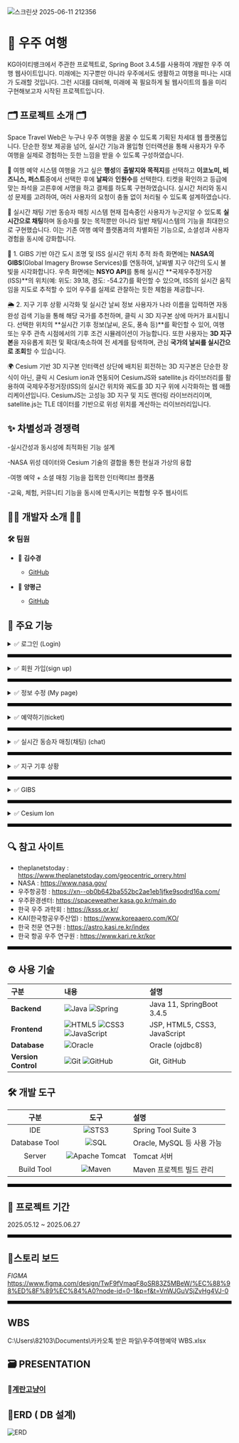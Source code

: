 ![스크린샷 2025-06-11 212356](https://github.com/user-attachments/assets/04a6c310-ec3f-4f35-bfc7-05bcf2e0a14c)

# 🚀 우주 여행
KG아이티뱅크에서 주관한 프로젝트로, Spring Boot 3.4.5를 사용하여 개발한 우주 여행 웹사이트입니다.
미래에는 지구뿐만 아니라 우주에서도 생활하고 여행을 떠나는 시대가 도래할 것입니다.
그런 시대를 대비해, 미래에 꼭 필요하게 될 웹사이트의 틀을 미리 구현해보고자 시작된 프로젝트입니다.

## 🗂️ 프로젝트 소개 🗂️
Space Travel Web은 누구나 우주 여행을 꿈꿀 수 있도록 기획된 차세대 웹 플랫폼입니다.
단순한 정보 제공을 넘어, 실시간 기능과 몰입형 인터랙션을 통해 사용자가 우주 여행을 실제로 경험하는 듯한 느낌을 받을 수 있도록 구성하였습니다.

🌌 여행 예약 시스템
여행을 가고 싶은 **행성**의 **출발지와 목적지**를 선택하고 **이코노미, 비즈니스, 퍼스트**중에서 선택한 후에 **날짜**와 **인원수**를 선택한다. 티켓을 확인하고 등급에 맞는 좌석을 고른후에 서명을 하고 결제를 하도록 구현하였습니다.
실시간 처리와 동시성 문제를 고려하여, 여러 사용자의 요청이 충돌 없이 처리될 수 있도록 설계하였습니다.

💬 실시간 채팅 기반 동승자 매칭 시스템
현재 접속중인 사용자가 누군지알 수 있도록 **실시간으로 채팅**하며 동승자를 찾는 목적뿐만 아니라 일반 채팅시스템의 기능을 최대한으로 구현했습니다.
이는 기존 여행 예약 플랫폼과의 차별화된 기능으로, 소셜성과 사용자 경험을 동시에 강화합니다.

🌃 1. GIBS 기반 야간 도시 조명 및 ISS 실시간 위치 추적
좌측 화면에는 **NASA의 GIBS**(Global Imagery Browse Services)를 연동하여, 날짜별 지구 야간의 도시 불빛을 시각화합니다.
우측 화면에는 **NSYO API**를 통해 실시간 **국제우주정거장(ISS)**의 위치(예: 위도: 39.18, 경도: -54.27)를 확인할 수 있으며,
ISS의 실시간 움직임을 지도로 추적할 수 있어 우주를 실제로 관찰하는 듯한 체험을 제공합니다.

🌦️ 2. 지구 기후 상황 시각화 및 실시간 날씨 정보
사용자가 나라 이름을 입력하면 자동완성 검색 기능을 통해 해당 국가를 추천하며, 클릭 시 3D 지구본 상에 마커가 표시됩니다.
선택한 위치의 **실시간 기후 정보(날씨, 온도, 풍속 등)**를 확인할 수 있어,
여행 또는 우주 관측 시점에서의 기후 조건 시뮬레이션이 가능합니다.
또한 사용자는 **3D 지구본**을 자유롭게 회전 및 확대/축소하여 전 세계를 탐색하며, 관심 **국가의 날씨를 실시간으로 조회**할 수 있습니다.

🌍 Cesium 기반 3D 지구본 인터랙션
상단에 배치된 회전하는 3D 지구본은 단순한 장식이 아닌, 클릭 시 Cesium ion과 연동되어 CesiumJS와 satellite.js 라이브러리를 활용하여 국제우주정거장(ISS)의 실시간 위치와 궤도를 3D 지구 위에 시각화하는 웹 애플리케이션입니다.
CesiumJS는 고성능 3D 지구 및 지도 렌더링 라이브러리이며, satellite.js는 TLE 데이터를 기반으로 위성 위치를 계산하는 라이브러리입니다.

## ✨ 차별성과 경쟁력

-실시간성과 동시성에 최적화된 기능 설계

-NASA 위성 데이터와 Cesium 기술의 결합을 통한 현실과 가상의 융합

-여행 예약 + 소셜 매칭 기능을 접목한 인터랙티브 플랫폼

-교육, 체험, 커뮤니티 기능을 동시에 만족시키는 복합형 우주 웹사이트

## 👩‍💻 개발자 소개 👨‍💻

### 🛠️ 팀원
- 💎 **김수경**
  - [GitHub](https://github.com/Kim-suk)
  
- 🧩 **양평근**
  - [GitHub](https://github.com/ypk0680)

## 🔎 주요 기능

<details>
<summary>✅ 로그인 (Login)</summary>
  
+ 아이디 저장
---
![id_save](https://github.com/user-attachments/assets/be34a541-e7ea-40bb-a40d-964cf39a6288)

   아이디를 입력 후 나갔다 들어와도 저장이 되어있어서 다시 입력하지 않아도 된다.
+ 비밀번호 암호화로 db에 저장
  ![image](https://github.com/user-attachments/assets/d1344818-abd4-4175-acfb-ba31e5d93d6f)

+ 아이디 찾기(javamail, google stomp사용)
  ![image](https://github.com/user-attachments/assets/d0a81648-9c14-4eb9-a829-2ad49afe6cc3)

![email](https://github.com/user-attachments/assets/5fd025e3-3cda-4609-809d-fe055e7391c5)
![image](https://github.com/user-attachments/assets/f4f876b8-c92f-4e8a-97e0-1e2e267c2377)
![image](https://github.com/user-attachments/assets/16be4846-c74b-47c4-8b0a-408dd36b6e96)

+ 정보 일치 불일치 판별 -> 보안코드 입력

아이디 또는 비밀번호를 5회이상 틀릴시 보안코드입력창으로 자동 전환

![image](https://github.com/user-attachments/assets/c3615e76-8ce9-416f-bc24-6fb980a6818f)

![image](https://github.com/user-attachments/assets/90ec5174-3a73-4f49-95de-442f215130de)

![스크린샷 2025-06-13 195827](https://github.com/user-attachments/assets/7766917c-6f5e-457b-a404-7ad7d975c460)


보안코드 올바르게 입력시 다시 로그인 화면으로 자동 전환

![image](https://github.com/user-attachments/assets/aa2c42a2-4e7b-47c6-a403-4646c1d43238)

+ 비밀번호 찾기(javamail,Google STOMP)
아이디와 이메일을 입력하면 해당하는 이메일로 임시비밀번호를 발급해 줍니다.

![findpassword-ezgif com-video-to-gif-converter](https://github.com/user-attachments/assets/19f5f0b7-c332-4dc6-8968-f128d174b41d)

해당하는 메일로 전송된 '임시비밀번호'를 복사해서, '임시비밀번호입력'란에 입력한 후 '임시 비밀번호 확인' 버튼 클릭!

     -> '임시비밀번호'가 맞다면 '비밀번호변경' 페이지로 이동!!

![temppassword-ezgif com-video-to-gif-converter](https://github.com/user-attachments/assets/ee951712-cf75-4332-8282-363983b9c968)


'새 비밀번호' 와 '새 비밀번호 확인' 입력한 후에 '비밀번호 변경' 버튼을 누르면 비밀번호 변경 완료!

<img width="800" alt="image" src="https://github.com/user-attachments/assets/60baba44-b90f-4447-be27-89951d0cbe83" />
<img width="800" alt="image" src="https://github.com/user-attachments/assets/d1b5f5bd-c149-4a7c-8e34-1548b1cec5c7" />





</details>

<hr style="border: 3px solid #000;">

<details>
<summary>✅ 회원 가입(sign up)</summary>
 아이디 중복 검사
+ 비밀번호 유효성 검사
+  recaptcha  API, firebase 사용 -> 봇인증, 인증번호 전송
+  주소 API 

1️⃣ : 아이디 입력후 아이디 중복여부를 확인하기 위해서 '아이디 중복확인' 클릭!! 

-> 해당하는 아이디가 존재하면, "이미 사용중인 아이디입니다." 알림

-> 해당하는 아이디가 존재하지 않으면, "사용 가능한 아이디입니다." 알림

2️⃣ : 비밀번호는 정규식에 의해서, 비밀번호 보안을 한층더 강화

3️⃣ : 이메일을 입력후 "이메일 중복 확인" 버튼을 눌러 해당하는 이메일이 존재하는지 안하는지 존재 여부를 알려줌.

4️⃣ : 이름, 생년월일, 성별 을 입력 및 선택 

5️⃣ : recaptcha API를 활용하여, 사람인지 봇인지 구별하기 위해 사용

6️⃣ : 휴대전화번를 입력후 "인증번호 전송"을 클릭, 전송받은 인증번호를 입력 후 "인증번호 확인" 버튼 클릭

7️⃣ : "주소찾기"버튼을 클릭하면 주소API를 이용한 우변펀호 와 도로명 주소, 지번을 한번에 입력 받을 수 있음. 

8️⃣ : 마지막으로 '이용약관' 체크박스를 누른 후, '회원가입'버튼을 누르면 정상적으로 "회원가입 완료"!!

<img width="800" alt="image" src="https://github.com/user-attachments/assets/f52281f5-2c8c-4e23-a4d5-c985e7c2133e" />




</details>

<hr style="border: 3px solid #000;">
<details>
<summary>✅ 정보 수정 (My page)</summary>

![image](https://github.com/user-attachments/assets/b35d478e-dd1d-4f3e-8105-25e2e8753e6a)
+ 프로필 이미지 변경/개인정보 수정 
: 로그인 ID, 회원명을 제외한 이메일, 전화번호, 주소만 정보수정 가능
  
![image](https://github.com/user-attachments/assets/c8480845-ccc4-4efe-9839-88712323cf2b)

![pro](https://github.com/user-attachments/assets/d9265bb0-559d-4f51-a85f-8e41cce64874)

+ 비밀번호 변경  
: 기존 비밀번호 입력 후 새 비밀번호 입력
: !! 여기서 다른점은 비밀번호 찾기 페이지와 동일한 페이지지만 **마이페이지에서 접속하였을 경우 현재 비밀번호를 입력하는 창이 나온다.**

![image](https://github.com/user-attachments/assets/a23c78b0-a04b-4d2a-931b-0f1d3f17bb6d)

![image](https://github.com/user-attachments/assets/24696e53-40ee-42ab-932c-58cd50a94230)

+ 회원 탈퇴  
: 마이페이지와 회원정보수정에서 탈퇴하기 가능
![image](https://github.com/user-attachments/assets/cf2d502a-35c7-46ad-b2de-f968881bb65a)

![image](https://github.com/user-attachments/assets/a5b9cf6b-4d23-473d-9fb6-f4a36c4cc9fc)

![image](https://github.com/user-attachments/assets/412a3612-1155-4ca5-af58-74f226570139)

![image](https://github.com/user-attachments/assets/0ca07265-9d8b-4575-b81a-8809dd50e428)

: 탈퇴가 완료된후에는 자동으로 메인페이지로 전환

+ 채팅 관리
: 나의 실시간 채팅방으로 연결
![image](https://github.com/user-attachments/assets/55df59b4-2ae2-4c7b-9106-25bbcf4ff847)

</details>

<hr style="border: 3px solid #000;">

<details>
<summary>✅ 예약하기(ticket) </summary>
+ 안내사항
+ 일정 선택
: 
+ 


</details>

<hr style="border: 3px solid #000;">

<details>
<summary>✅ 실시간 동승자 매칭(채팅) (chat)</summary>
  
+ 실시간 채팅 가능, 메세지 전송(프로필, 메세지 내용, 보낸시간), 채팅방 목록 렌더링(DB 저장)

![스크린샷 2025-06-21 010315](https://github.com/user-attachments/assets/9bd880ce-45ea-42be-804f-6df13be1c5a5)

+ 파일 업로드(사진 누르면 크게 보기 가능)
  
![스크린샷 2025-06-21 013650](https://github.com/user-attachments/assets/6325f444-0054-47b6-98f7-8a05fe446e50)

![스크린샷 2025-06-21 013723](https://github.com/user-attachments/assets/1c02ae82-03eb-4f87-baf0-a606d92cb0e9)

+ 채팅 내역 상세 기능( 메세지 우 클릭시 전체보기, 복사, 답장, 공지,공유,나에게,삭제)
  
![스크린샷 2025-06-20 232228](https://github.com/user-attachments/assets/67fa62b4-5121-42c5-aa3e-4181ccca6d9e)

+ 나에게 기능 - 나와의 채팅과 연결(새로운 채팅방이 열림 , 서버연결, DB저장), 나와의 채팅방 안에서도 채팅내용 저장가능(메모장같은 역할)
  
![스크린샷 2025-06-21 004504](https://github.com/user-attachments/assets/5dc9935b-22d2-4be9-84eb-95afecb30447)

![스크린샷 2025-06-21 005658](https://github.com/user-attachments/assets/f83f097a-207a-43fa-97cb-bb069ce313d0)

![mechat](https://github.com/user-attachments/assets/bfe6aca6-106b-4918-80e1-37282245ad4f)


+ 채팅방 나가기(상대방에게 나갓다는 알림과, 상대방은 채팅 내역이 남아잇고, 나간사람은 채팅방이 사라짐과 동시에 기록도 모두 사라짐)
+ 프로필 이미지 변경 , 저장 (프로필이미지 우클릭시)
+ 실시간 현재 접속자 렌더링(페이지를 기준으로 채팅페이지를 나가면 접속자 목록에서 사라짐)

</details>

<hr style="border: 3px solid #000;">

<details>
<summary>✅ 지구 기후 상황</summary>

+ 원하는 나라를 3D지구본에서 선택하면 해당하는 나라의 날씨를 실시간으로가져옴( weather API)
자동 완성 검색 기능(날씨가 궁금한 나라의 이름을 자동완성 기능으로 찾으면 3D지구본이 자동으로 해당하는 나라의 국기로 마커를 찍어주고 그 나라도 실시간으로 날씨를 보여줌)
![image](https://github.com/user-attachments/assets/6c32a2a2-2fe5-47af-a316-a66ad6ebe6f8)



</details>
<hr style="border: 3px solid #000;">

<details>
<summary>✅ GIBS </summary>

+ NASA API, N2YO API 사용
+ 왼쪽 화면 : NASA GIBS 로 야간 도시 불빛을 날짜 별로 볼 수 있음
+ 오른쪽 화면 : ISS (우주 정거장) 실시간으로 우주 정거장의 위치를 보여줌
![image](https://github.com/user-attachments/assets/e88bd039-3a1d-4df4-9267-5b865770deb3)

![gibs](https://github.com/user-attachments/assets/ef2f1d1f-0b23-4c77-9834-4848ecbdea09)

</details>
<hr style="border: 3px solid #000;">

<details>
<summary>✅ Cesium Ion </summary>
+ Ceseium API 사용 -> 위성 실시간 위치 갱신


</details>
<hr style="border: 3px solid #000;">

## 🔍 참고 사이트 
- theplanetstoday : https://www.theplanetstoday.com/geocentric_orrery.html
- NASA : https://www.nasa.gov/
- 우주항공청 : https://xn--ob0b642ba552bc2ae1eb1jfke9sodrd16a.com/
- 우주환경센터: https://spaceweather.kasa.go.kr/main.do
- 한국 우주 과학회 : https://ksss.or.kr/
- KAI(한국항공우주산업) : https://www.koreaaero.com/KO/
- 한국 천문 연구원 : https://astro.kasi.re.kr/index
- 한국 항공 우주 연구원 : https://www.kari.re.kr/kor

<hr style="border: 3px solid #000;">

## ⚙ 사용 기술

| 구분 | 내용 | 설명 |
|:---|:---|:---|
| **Backend** | ![Java](https://img.shields.io/badge/java-%23ED8B00.svg?style=for-the-badge&logo=openjdk&logoColor=white) ![Spring](https://img.shields.io/badge/spring-%236DB33F.svg?style=for-the-badge&logo=spring&logoColor=white)  | Java 11, SpringBoot 3.4.5 |
| **Frontend** | ![HTML5](https://img.shields.io/badge/html5-%23E34F26.svg?style=for-the-badge&logo=html5&logoColor=white) ![CSS3](https://img.shields.io/badge/css3-%231572B6.svg?style=for-the-badge&logo=css3&logoColor=white) ![JavaScript](https://img.shields.io/badge/javascript-%23323330.svg?style=for-the-badge&logo=javascript&logoColor=%23F7DF1E) | JSP, HTML5, CSS3, JavaScript |
| **Database** | ![Oracle](https://img.shields.io/badge/Oracle-F80000?style=for-the-badge&logo=oracle&logoColor=white) | Oracle (ojdbc8) |
| **Version Control** | ![Git](https://img.shields.io/badge/git-%23F05033.svg?style=for-the-badge&logo=git&logoColor=white) ![GitHub](https://img.shields.io/badge/github-%23121011.svg?style=for-the-badge&logo=github&logoColor=white) | Git, GitHub |


## 🛠️ 개발 도구

| 구분 | 도구 | 설명 |
|:----:|:----:|:----|
| IDE | ![STS3](https://img.shields.io/badge/STS3-F7DF1E?style=for-the-badge&logo=Spring&logoColor=black) | Spring Tool Suite 3 |
| Database Tool | ![SQL](https://img.shields.io/badge/SQL-4479A1?style=for-the-badge&logo=MySQL&logoColor=black) | Oracle, MySQL 등 사용 가능 |
| Server | ![Apache Tomcat](https://img.shields.io/badge/Apache_Tomcat-F8DC75?style=for-the-badge&logo=ApacheTomcat&logoColor=black) | Tomcat 서버 |
| Build Tool | ![Maven](https://img.shields.io/badge/Apache_Maven-C71A36?style=for-the-badge&logo=ApacheMaven&logoColor=white) | Maven 프로젝트 빌드 관리 |

<hr style="border: 3px solid #000;">

## 📅 프로젝트 기간
2025.05.12 ~ 2025.06.27

<hr style="border: 3px solid #000;">

## 🧭스토리 보드
*FIGMA*
https://www.figma.com/design/TwF9fVmaqF8oSR83Z5MBeW/%EC%88%98%ED%8F%89%EC%84%A0?node-id=0-1&p=f&t=VnWJGuVSjZvHg4VJ-0

<hr style="border: 3px solid #000;">

## WBS 
C:\Users\82103\Documents\카카오톡 받은 파일\우주여행예약 WBS.xlsx

## 🗃 PRESENTATION
### 📎[계란고냥이](https://docs.google.com/presentation/d/1CY25JnAKzPIY2Xtao2h9KX9L9YvBFZdpKj--OTn5MUw/edit?slide=id.p1#slide=id.p1)

## 🧶ERD ( DB 설계)
![ERD](https://github.com/user-attachments/assets/b6b1a397-8bfd-49bb-a878-e45952142601)

